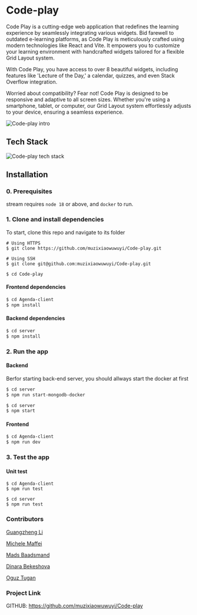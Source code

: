 # Code-play

Code Play is a cutting-edge web application that redefines the learning experience by seamlessly integrating various widgets. Bid farewell to outdated e-learning platforms, as Code Play is meticulously crafted using modern technologies like React and Vite. It empowers you to customize your learning environment with handcrafted widgets tailored for a flexible Grid Layout system.

With Code Play, you have access to over 8 beautiful widgets, including features like 'Lecture of the Day,' a calendar, quizzes, and even Stack Overflow integration.

Worried about compatibility? Fear not! Code Play is designed to be responsive and adaptive to all screen sizes. Whether you're using a smartphone, tablet, or computer, our Grid Layout system effortlessly adjusts to your device, ensuring a seamless experience.

![Code-play intro](https://github.com/muzixiaowuwuyi/Code-play/blob/fix/style-change/Agenda-client/public/ezgif-4-080f4500a7.gif)

## Tech Stack

![Code-play tech stack](https://github.com/muzixiaowuwuyi/Code-play/blob/fix/style-change/Agenda-client/public/Frame%203.jpg)

## Installation

### 0. Prerequisites

stream requires `node 18` or above, and `docker` to run.

### 1. Clone and install dependencies

To start, clone this repo and navigate to its folder

```
# Using HTTPS
$ git clone https://github.com/muzixiaowuwuyi/Code-play.git

# Using SSH
$ git clone git@github.com:muzixiaowuwuyi/Code-play.git

$ cd Code-play
```

#### Frontend dependencies

```bash
$ cd Agenda-client
$ npm install
```

#### Backend dependencies

```bash
$ cd server
$ npm install
```

### 2. Run the app

#### Backend

Berfor starting back-end server, you should allways start the docker at first

```bash
$ cd server
$ npm run start-mongodb-docker
```

```bash
$ cd server
$ npm start
```

#### Frontend

```bash
$ cd Agenda-client
$ npm run dev
```

### 3. Test the app

#### Unit test

```
$ cd Agenda-client
$ npm run test
```

```
$ cd server
$ npm run test
```

### Contributors

[Guangzheng Li](https://github.com/muzixiaowuwuyi)

[Michele Maffei](https://github.com/itzMaffi)

[Mads Baadsmand](https://github.com/MadsPB)

[Dinara Bekeshova](https://github.com/dinarabs)

[Oguz Tugan](https://github.com/dayt47)

### Project Link

GITHUB: https://github.com/muzixiaowuwuyi/Code-play
